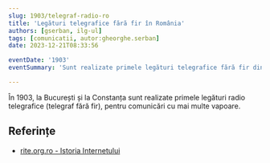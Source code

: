 ```yaml
---
slug: 1903/telegraf-radio-ro
title: 'Legături telegrafice fără fir în România'
authors: [gserban, ilg-ul]
tags: [comunicatii, autor:gheorghe.serban]
date: 2023-12-21T08:33:56

eventDate: '1903'
eventSummary: 'Sunt realizate primele legături telegrafice fără fir din România'

---
```


În 1903, la București și la Constanța sunt realizate primele legături
radio telegrafice (telegraf fără fir), pentru comunicări cu mai multe vapoare.

<!-- truncate -->

## Referințe

- [rite.org.ro - Istoria Internetului](https://rite.org.ro/istoria-internetului/)
